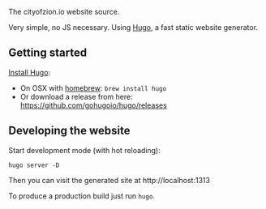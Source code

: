 The cityofzion.io website source.

Very simple, no JS necessary. Using [Hugo](https://gohugo.io/), a fast static website generator.

## Getting started

[Install Hugo](https://gohugo.io/getting-started/installing/):

* On OSX with [homebrew](https://brew.sh/): `brew install hugo`
* Or download a release from here: https://github.com/gohugoio/hugo/releases


## Developing the website

Start development mode (with hot reloading):

    hugo server -D

Then you can visit the generated site at http://localhost:1313

To produce a production build just run `hugo`.
